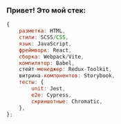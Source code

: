 ### Привет! Это мой стек:

``` javascript
{
    разметка: HTML,
    стили: SCSS/CSS,
    язык: JavaScript,
    фреймворк: React,
    сборка: Webpack/Vite,
    компилятор: Babel,
    стейт-менеджер: Redux-Toolkit,
    витрина-компонентов: Storybook,
    тесты: {
        unit: Jest,
        e2e: Cypress,
        скриншотные: Chromatic,
    },
};
```

<!--
**baryshev-ilja/baryshev-ilja** is a ✨ _special_ ✨ repository because its `README.md` (this file) appears on your GitHub profile.

Here are some ideas to get you started:

- 🔭 I’m currently working on ...
- 🌱 I’m currently learning ...
- 👯 I’m looking to collaborate on ...
- 🤔 I’m looking for help with ...
- 💬 Ask me about ...
- 📫 How to reach me: ...
- 😄 Pronouns: ...
- ⚡ Fun fact: ...
-->
